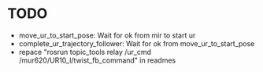# TODO

- move_ur_to_start_pose: Wait for ok from mir to start ur
- complete_ur_trajectory_follower: Wait for ok from move_ur_to_start_pose
- repace "rosrun topic_tools relay /ur_cmd /mur620/UR10_l/twist_fb_command" in readmes